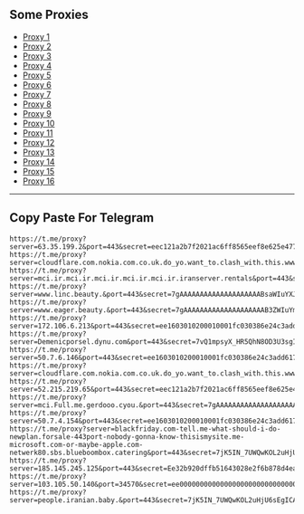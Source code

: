 Some Proxies
---
- [Proxy 1](https://t.me/proxy?server=63.35.199.2&port=443&secret=eec121a2b7f2021ac6ff8565eef8e625e47777772e6c6f6f7065726674672e636f2e756b)
- [Proxy 2](https://t.me/proxy?server=cloudflare.com.nokia.com.co.uk.do_yo.want_to.clash_with.this.www.microsoft.com.there_is_no.place_like.localhost.www.bing.com.count_with_me.cyou.com.now_sudo.rm_rf.ddns.net.we_are_here.again_to_fight.everyone.i_am.the_internet.spece.onetop.monaserver.cfd.&port=443&secret=7jK5IN_7UWQwKOL2uHjU6sEgICAgICAgICAgICAgICA)
- [Proxy 3](https://t.me/proxy?server=mci.ir.mci.ir.mci.ir.mci.ir.mci.ir.iranserver.rentals&port=443&secret=7jK5IN_7UWQwKOL2uHjU6sEgICAgICAgICAgICAgICAg)
- [Proxy 4](https://t.me/proxy?server=www.linc.beauty.&port=443&secret=7gAAAAAAAAAAAAAAAAAAAABsaWIuYXJ2YW5jbG91ZC5jb20%3D)
- [Proxy 5](https://t.me/proxy?server=www.eager.beauty.&port=443&secret=7gAAAAAAAAAAAAAAAAAAAAB3ZWIuYmFsZS5pbw%3D%3D)
- [Proxy 6](https://t.me/proxy?server=172.106.6.213&port=443&secret=ee1603010200010001fc030386e24c3add2068616a6920)
- [Proxy 7](https://t.me/proxy?server=Demenicporsel.dynu.com&port=443&secret=7vQ1mpsyX_HR5QhN8OD3U3sgICAgICAgICAgICAgICA)
- [Proxy 8](https://t.me/proxy?server=50.7.6.146&port=443&secret=ee1603010200010001fc030386e24c3add6170706c652e636f6d)
- [Proxy 9](https://t.me/proxy?server=cloudflare.com.nokia.com.co.uk.do_yo.want_to.clash_with.this.www.microsoft.com.there_is_no.place_like.localhost.www.bing.com.count_with_me.cyou.com.now_sudo.rm_rf.ddns.net.we_are_here.again_to_fight.everyone.i_am.the_internet.special_wayi.monaserver.cfd.&port=443&secret=7jK5IN_7UWQwKOL2uHjU6sEgICAgICAgICAgICAgICA)
- [Proxy 10](https://t.me/proxy?server=52.215.219.65&port=443&secret=eec121a2b7f2021ac6ff8565eef8e625e47777772e6c6f6f7065726674672e636f2e756b)
- [Proxy 11](https://t.me/proxy?server=mci.Full.me.gerdooo.cyou.&port=443&secret=7gAAAAAAAAAAAAAAAAAAAABuYW1hdmEuaXI)
- [Proxy 12](https://t.me/proxy?server=50.7.4.154&port=443&secret=ee1603010200010001fc030386e24c3add6170706c652e636f6d)
- [Proxy 13](https://t.me/proxy?server=blackfriday.com-tell.me-what-should-i-do-newplan.forsale-443port-nobody-gonna-know-thisismysite.me-microsoft.com-or-maybe-apple.com-netwerk80.sbs.blueboombox.catering&port=443&secret=7jK5IN_7UWQwKOL2uHjU6sEgICAgICAgICAgICAgICA)
- [Proxy 14](https://t.me/proxy?server=185.145.245.125&port=443&secret=Ee32b920dffb51643028e2f6b878d4eac16d61696c2e676f6f6c652e746f6b686d65)
- [Proxy 15](https://t.me/proxy?server=103.105.50.140&port=34570&secret=ee000000000000000000000000000000006d79736f6e2e64756f6c696e676f2e636f6d)
- [Proxy 16](https://t.me/proxy?server=people.iranian.baby.&port=443&secret=7jK5IN_7UWQwKOL2uHjU6sEgICAgICAgICAgICAgICA)
---
Copy Paste For Telegram
---
```
https://t.me/proxy?server=63.35.199.2&port=443&secret=eec121a2b7f2021ac6ff8565eef8e625e47777772e6c6f6f7065726674672e636f2e756b
https://t.me/proxy?server=cloudflare.com.nokia.com.co.uk.do_yo.want_to.clash_with.this.www.microsoft.com.there_is_no.place_like.localhost.www.bing.com.count_with_me.cyou.com.now_sudo.rm_rf.ddns.net.we_are_here.again_to_fight.everyone.i_am.the_internet.spece.onetop.monaserver.cfd.&port=443&secret=7jK5IN_7UWQwKOL2uHjU6sEgICAgICAgICAgICAgICA
https://t.me/proxy?server=mci.ir.mci.ir.mci.ir.mci.ir.mci.ir.iranserver.rentals&port=443&secret=7jK5IN_7UWQwKOL2uHjU6sEgICAgICAgICAgICAgICAg
https://t.me/proxy?server=www.linc.beauty.&port=443&secret=7gAAAAAAAAAAAAAAAAAAAABsaWIuYXJ2YW5jbG91ZC5jb20%3D
https://t.me/proxy?server=www.eager.beauty.&port=443&secret=7gAAAAAAAAAAAAAAAAAAAAB3ZWIuYmFsZS5pbw%3D%3D
https://t.me/proxy?server=172.106.6.213&port=443&secret=ee1603010200010001fc030386e24c3add2068616a6920
https://t.me/proxy?server=Demenicporsel.dynu.com&port=443&secret=7vQ1mpsyX_HR5QhN8OD3U3sgICAgICAgICAgICAgICA
https://t.me/proxy?server=50.7.6.146&port=443&secret=ee1603010200010001fc030386e24c3add6170706c652e636f6d
https://t.me/proxy?server=cloudflare.com.nokia.com.co.uk.do_yo.want_to.clash_with.this.www.microsoft.com.there_is_no.place_like.localhost.www.bing.com.count_with_me.cyou.com.now_sudo.rm_rf.ddns.net.we_are_here.again_to_fight.everyone.i_am.the_internet.special_wayi.monaserver.cfd.&port=443&secret=7jK5IN_7UWQwKOL2uHjU6sEgICAgICAgICAgICAgICA
https://t.me/proxy?server=52.215.219.65&port=443&secret=eec121a2b7f2021ac6ff8565eef8e625e47777772e6c6f6f7065726674672e636f2e756b
https://t.me/proxy?server=mci.Full.me.gerdooo.cyou.&port=443&secret=7gAAAAAAAAAAAAAAAAAAAABuYW1hdmEuaXI
https://t.me/proxy?server=50.7.4.154&port=443&secret=ee1603010200010001fc030386e24c3add6170706c652e636f6d
https://t.me/proxy?server=blackfriday.com-tell.me-what-should-i-do-newplan.forsale-443port-nobody-gonna-know-thisismysite.me-microsoft.com-or-maybe-apple.com-netwerk80.sbs.blueboombox.catering&port=443&secret=7jK5IN_7UWQwKOL2uHjU6sEgICAgICAgICAgICAgICA
https://t.me/proxy?server=185.145.245.125&port=443&secret=Ee32b920dffb51643028e2f6b878d4eac16d61696c2e676f6f6c652e746f6b686d65
https://t.me/proxy?server=103.105.50.140&port=34570&secret=ee000000000000000000000000000000006d79736f6e2e64756f6c696e676f2e636f6d
https://t.me/proxy?server=people.iranian.baby.&port=443&secret=7jK5IN_7UWQwKOL2uHjU6sEgICAgICAgICAgICAgICA
```